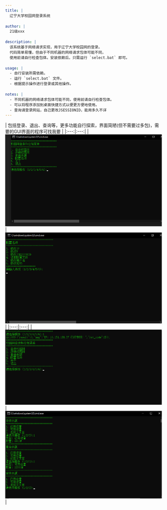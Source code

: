 ```yaml
---
title: |
  辽宁大学校园网登录系统

author: |
  21级xxx

description: |
  该系统基于网络请求实现，用于辽宁大学校园网的登录。
  代码简单易懂，但由于不同机器的网络请求包体可能不同，
  使用前请自行检查包体。安装依赖后，只需运行 `select.bat` 即可。

usage: |
  - 自行安装所需依赖。
  - 运行 `select.bat` 文件。
  - 根据提示操作进行登录或其他操作。

notes: |
  - 不同机器的网络请求包体可能不同，使用前请自行检查包体。
  - 可以将程序添加到桌面快捷方式以便更方便地使用。
  - 查询请登录网站，自己更改JSESSIONID，能用多久不详
---
```

| 包括登录、退出、查询等，更多功能自行探索，界面简陋(但不需要过多包)，需要的GUI界面的程序可找我要 |
|:---:|:---:|
| ![image](https://github.com/shenminglinyi/LNU_NET_LOGIN/blob/main/img/主页.png) | ![image](https://github.com/shenminglinyi/LNU_NET_LOGIN/blob/main/img/配置.png) |
|:---:|:---:|
| ![image](https://github.com/shenminglinyi/LNU_NET_LOGIN/blob/main/img/登录.png) | ![image](https://github.com/shenminglinyi/LNU_NET_LOGIN/blob/main/img/查询.png) |

